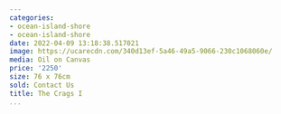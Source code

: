 ```yaml
---
categories:
- ocean-island-shore
- ocean-island-shore
date: 2022-04-09 13:18:38.517021
image: https://ucarecdn.com/340d13ef-5a46-49a5-9066-230c1068060e/
media: Oil on Canvas
price: '2250'
size: 76 x 76cm
sold: Contact Us
title: The Crags I
...
```

